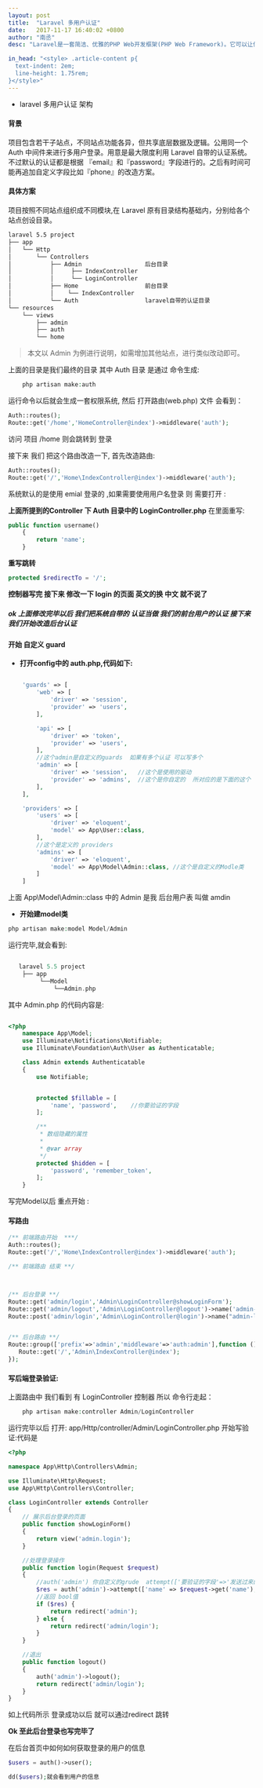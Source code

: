 ```yaml
---
layout: post
title:  "Laravel 多用户认证"
date:   2017-11-17 16:40:02 +0800
author: "南丞"
desc: "Laravel是一套简洁、优雅的PHP Web开发框架(PHP Web Framework)。它可以让你从面条一样杂乱的代码中解脱出来；它可以帮你构建一个完美的网络APP，而且每行代码都可以简洁、富于表达力。"

in_head: "<style> .article-content p{
  text-indent: 2em;
  line-height: 1.75rem;
}</style>"
---
```

- laravel 多用户认证 架构

#### 背景

   项目包含若干子站点，不同站点功能各异，但共享底层数据及逻辑。公用同一个Auth 中间件来进行多用户登录。用意是最大限度利用 Laravel 自带的认证系统。不过默认的认证都是根据 『email』和『password』字段进行的。之后有时间可能再追加自定义字段比如『phone』的改造方案。

#### 具体方案

项目按照不同站点组织成不同模块,在 Laravel 原有目录结构基础内，分别给各个站点创设目录。

```html
laravel 5.5 project
├── app
│   └── Http
│       └── Controllers
│           ├── Admin                  后台目录
│           │     ├── IndexController     
│           │     └── LoginController
│           ├── Home                   前台目录
│           │    └── IndexController
│           └── Auth                   laravel自带的认证目录     
└── resources
    └── views
        ├── admin
        ├── auth
        └── home

```

> 本文以 Admin 为例进行说明，如需增加其他站点，进行类似改动即可。

上面的目录是我们最终的目录 其中 Auth 目录 是通过 命令生成:

```php
    php artisan make:auth
```
运行命令以后就会生成一套权限系统, 然后 打开路由(web.php) 文件 会看到：

```php
Auth::routes();
Route::get('/home','HomeController@index')->middleware('auth');

```
访问 项目 /home 则会跳转到 登录

接下来 我们 把这个路由改造一下, 首先改造路由:

```php
Auth::routes();
Route::get('/','Home\IndexController@index')->middleware('auth');

```
系统默认的是使用 emial 登录的 ,如果需要使用用户名登录 则 需要打开 :

**上面所提到的Controller 下 Auth 目录中的 LoginController.php**
在里面重写:

```php
public function username()
    {
        return 'name';
    }
```

**重写跳转**

```php
protected $redirectTo = '/';

```

**控制器写完 接下来  修改一下 login 的页面 英文的换 中文 就不说了**


##### ok 上面修改完毕以后 我们把系统自带的 认证当做 我们的前台用户的认证 接下来我们开始改造后台认证



#### 开始 自定义 guard  

- **打开config中的 auth.php,代码如下:**

```php

    'guards' => [
        'web' => [
            'driver' => 'session',
            'provider' => 'users',
        ],

        'api' => [
            'driver' => 'token',
            'provider' => 'users',
        ],
        //这个admin是自定义的guards  如果有多个认证 可以写多个
        'admin' => [
            'driver' => 'session',   //这个是使用的驱动
            'provider' => 'admins',  //这个是你自定的  所对应的是下面的这个
        ],
    ],

    'providers' => [
        'users' => [
            'driver' => 'eloquent',
            'model' => App\User::class,
        ],
        //这个是定义的 providers
        'admins' => [
            'driver' => 'eloquent',
            'model' => App\Model\Admin::class, //这个是自定义的Modle类
        ]
    ]

```

上面 App\Model\Admin::class 中的 Admin 是我 后台用户表 叫做 amdin

- **开始建model类**

```php
php artisan make:model Model/Admin
```
运行完毕,就会看到:

```php

   laravel 5.5 project
    ├── app
         └──Model
             └──Admin.php

```
其中 Admin.php 的代码内容是:

```php

<?php
    namespace App\Model;
    use Illuminate\Notifications\Notifiable;
    use Illuminate\Foundation\Auth\User as Authenticatable;

    class Admin extends Authenticatable
    {
        use Notifiable;


        protected $fillable = [
            'name', 'password',    //你要验证的字段
        ];

        /**
         * 数组隐藏的属性
         *
         * @var array
         */
        protected $hidden = [
            'password', 'remember_token',
        ];
    }
```
写完Model以后 重点开始 :

#### 写路由

```php
/** 前端路由开始  ***/
Auth::routes();
Route::get('/','Home\IndexController@index')->middleware('auth');

/** 前端路由 结束 **/



/** 后台登录 **/
Route::get('admin/login','Admin\LoginController@showLoginForm');
Route::get('admin/logout','Admin\LoginController@logout')->name('admin-logout');
Route::post('admin/login','Admin\LoginController@login')->name("admin-login");


/** 后台路由 **/
Route::group(['prefix'=>'admin','middleware'=>'auth:admin'],function () {
   Route::get('/','Admin\IndexController@index');
});

```

#### 写后端登录验证:

上面路由中 我们看到 有 LoginController 控制器 所以 命令行走起：

```php
    php artisan make:controller Admin/LoginController
```
运行完毕以后 打开: app/Http/controller/Admin/LoginController.php 开始写验证:代码是

```php
<?php

namespace App\Http\Controllers\Admin;

use Illuminate\Http\Request;
use App\Http\Controllers\Controller;

class LoginController extends Controller
{
    // 展示后台登录的页面
    public function showLoginForm()
    {
        return view('admin.login');
    }

    //处理登录操作
    public function login(Request $request)
    {
        //auth('admin') 你自定义的grude  attempt(['要验证的字段'=>'发送过来的值'])
        $res = auth('admin')->attempt(['name' => $request->get('name'), 'password' => $request->get('password')]);
        //返回 bool值
        if ($res) {
            return redirect('admin');
        } else {
            return redirect('admin/login');
        }
    }

    //退出
    public function logout()
    {
        auth('admin')->logout();
        return redirect('admin/login');
    }
}

```

如上代码所示 登录成功以后 就可以通过redirect 跳转

**Ok 至此后台登录也写完毕了**

在后台首页中如何如何获取登录的用户的信息

```php
$users = auth()->user();

dd($users);就会看到用户的信息
```
